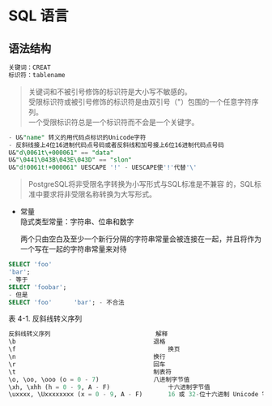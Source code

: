 SQL 语言
====

语法结构
----
```sql
关键词：CREAT  
标识符：tablename  
```
> 关键词和不被引号修饰的标识符是大小写不敏感的。  
受限标识符或被引号修饰的标识符是由双引号（"）包围的一个任意字符序列。  
一个受限标识符总是一个标识符而不会是一个关键字。  

```sql
- U&"name" 转义的用代码点标识的Unicode字符
- 反斜线接上4位16进制代码点号码或者反斜线和加号接上6位16进制代码点号码
U&"d\0061t\+000061" == "data"
U&"\0441\043B\043E\043D" == "slon"
U&"d!0061t!+000061" UESCAPE '!' - UESCAPE使'!'代替'\'
```

> PostgreSQL将非受限名字转换为小写形式与SQL标准是不兼容 的，SQL标准中要求将非受限名称转换为大写形式。  

- 常量  
    隐式类型常量：字符串、位串和数字  
    
    两个只由空白及至少一个新行分隔的字符串常量会被连接在一起，并且将作为一个写在一起的字符串常量来对待
```sql
SELECT 'foo'
'bar';
- 等于
SELECT 'foobar';
- 但是
SELECT 'foo'      'bar'; - 不合法
```

表 4-1. 反斜线转义序列  
```sql
反斜线转义序列	                            解释  
\b	                                    退格  
\f                                          换页  
\n	                                    换行  
\r	                                    回车  
\t	                                    制表符  
\o, \oo, \ooo (o = 0 - 7)	            八进制字节值  
\xh, \xhh (h = 0 - 9, A - F)	            十六进制字节值  
\uxxxx, \Uxxxxxxxx (x = 0 - 9, A - F)	    16 或 32-位十六进制 Unicode 字符值  
```

